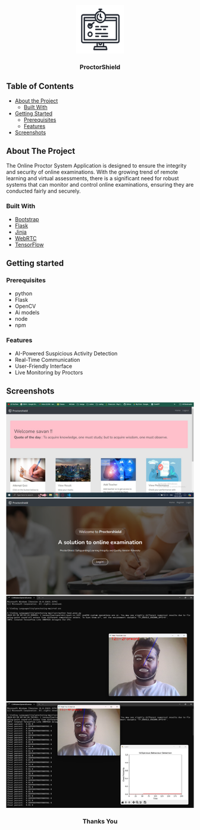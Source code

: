 <br />
<p align="center">
  <a href="https://github.com/parth022002/ProctorShield">
    <img src="Code/assets/images/logo.png" alt="Logo" width="130" height="130">
  </a>

  <h3 align="center">ProctorShield</h3>

</p>


## Table of Contents

* [About the Project](#about-the-project)
  * [Built With](#built-with)
* [Getting Started](#getting-started)
  * [Prerequisites](#prerequisites)
  * [Features](#features)
* [Screenshots](#screenshots)


## About The Project
The Online Proctor System Application is designed to ensure the integrity and security of online examinations. With the growing trend of remote learning and virtual assessments, there is a significant need for robust systems that can monitor and control online examinations, ensuring they are conducted fairly and securely.

### Built With

* [Bootstrap](https://getbootstrap.com/)
* [Flask](https://flask.palletsprojects.com/)
* [Jinja](https://jinja.palletsprojects.com/)
* [WebRTC](https://webrtc.org/)
* [TensorFlow](https://www.tensorflow.org/)


## Getting started

### Prerequisites

* python
* Flask
* OpenCV
* Ai models
* node
* npm

### Features

* AI-Powered Suspicious Activity Detection
* Real-Time Communication
* User-Friendly Interface
* Live Monitoring by Proctors


## Screenshots
<img src="Doc/Images/Frontend Screenshots/DASHBOARD.png" alt="Dashboard" > 
<br />
<img src="Doc/Images/Frontend Screenshots/home.png" alt="Home" >
<br />
<img src="Doc/Images/Backend Screenshots/head pose.png" alt="head Pose" >
<br />
<img src="Doc/Images/Backend Screenshots/Malpracti.png" alt="Malpractice" >
<br />

<h3 align="center">Thanks You</h3>


